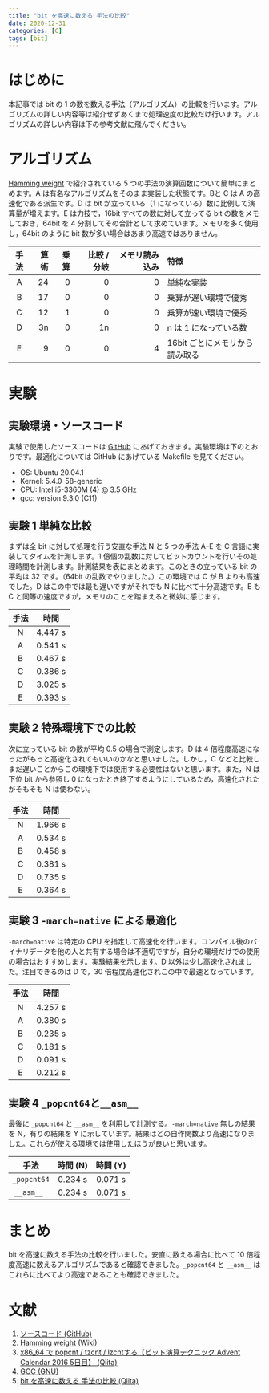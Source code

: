 ```yaml
---
title: "bit を高速に数える 手法の比較"
date: 2020-12-31
categories: [C]
tags: [bit]
---
```


# はじめに

本記事では bit の 1 の数を数える手法（アルゴリズム）の比較を行います。アルゴリズムの詳しい内容等は紹介せずあくまで処理速度の比較だけ行います。アルゴリズムの詳しい内容は下の参考文献に飛んでください。

# アルゴリズム

[Hamming weight](https://en.wikipedia.org/wiki/Hamming_weight) で紹介されている 5 つの手法の演算回数について簡単にまとめます。A は有名なアルゴリズムをそのまま実装した状態です。Bと C は A の高速化である派生です。D は bit が立っている（1 になっている）数に比例して演算量が増えます。E は力技で，16bit すべての数に対して立ってる bit の数をメモしておき，64bit を 4 分割してその合計として求めています。メモリを多く使用し，64bit のように bit 数が多い場合はあまり高速ではありません。

|手法|算術|乗算|比較 / 分岐|メモリ読み込み|特徴                          |
|:--:|---:|---:|----------:|-------------:|:-----------------------------|
|A   |  24|   0|          0|             0|単純な実装                    |
|B   |  17|   0|          0|             0|乗算が遅い環境で優秀          |
|C   |  12|   1|          0|             0|乗算が速い環境で優秀          |
|D   |  3n|   0|         1n|             0|n は 1 になっている数         |
|E   |   9|   0|          0|             4|16bit ごとにメモリから読み取る|

# 実験

## 実験環境・ソースコード

実験で使用したソースコードは [GitHub](https://github.com/Daiji256/Hamming-weight) にあげておきます。実験環境は下のとおりです。最適化については GitHub にあげている Makefile を見てください。

- OS: Ubuntu 20.04.1
- Kernel: 5.4.0-58-generic
- CPU: Intel i5-3360M (4) @ 3.5 GHz
- gcc: version 9.3.0 (C11)

## 実験 1 単純な比較

まずは全 bit に対して処理を行う安直な手法 N と 5 つの手法 A–E を C 言語に実装してタイムを計測します。1 億個の乱数に対してビットカウントを行いその処理時間を計測します。計測結果を表にまとめます。このときの立っている bit の平均は 32 です。（64bit の乱数でやりました。）この環境では C が B よりも高速でした。D はこの中では最も遅いですがそれでも N に比べて十分高速です。E も C と同等の速度ですが，メモリのことを踏まえると微妙に感じます。

|手法|時間   |
|:--:|:-----:|
|N   |4.447 s|
|A   |0.541 s|
|B   |0.467 s|
|C   |0.386 s|
|D   |3.025 s|
|E   |0.393 s|

## 実験 2 特殊環境下での比較

次に立っている bit の数が平均 0.5 の場合で測定します。D は 4 倍程度高速になったがもっと高速化されてもいいのかなと思いました。しかし，C などと比較しまだ遅いことからこの環境下では使用する必要性はないと思います。また，N は下位 bit から参照し 0 になったとき終了するようにしているため，高速化されたがそもそも N は使わない。

|手法|時間   |
|:--:|:-----:|
|N   |1.966 s|
|A   |0.534 s|
|B   |0.458 s|
|C   |0.381 s|
|D   |0.735 s|
|E   |0.364 s|

## 実験 3 `-march=native` による最適化

`-march=native` は特定の CPU を指定して高速化を行います。コンパイル後のバイナリデータを他の人と共有する場合は不適切ですが，自分の環境だけでの使用の場合はおすすめします。実験結果を示します。D 以外は少し高速化されました。注目できるのは D で，30 倍程度高速化されこの中で最速となっています。

|手法|時間   |
|:--:|:-----:|
|N   |4.257 s|
|A   |0.380 s|
|B   |0.235 s|
|C   |0.181 s|
|D   |0.091 s|
|E   |0.212 s|

## 実験 4 `_popcnt64`と`__asm__`

最後に `_popcnt64` と `__asm__` を利用して計測する。`-march=native` 無しの結果を N，有りの結果を Y に示しています。結果はどの自作関数より高速になりました。これらが使える環境では使用したほうが良いと思います。

|手法       |時間 (N)|時間 (Y)|
|:---------:|:------:|:------:|
|`_popcnt64`| 0.234 s| 0.071 s|
|`__asm__ ` | 0.234 s| 0.071 s|

# まとめ

bit を高速に数える手法の比較を行いました。安直に数える場合に比べて 10 倍程度高速に数えるアルゴリズムであると確認できました。`_popcnt64` と `__asm__` はこれらに比べてより高速であることも確認できました。

# 文献

1. [ソースコード (GitHub)](https://github.com/Daiji256/Hamming-weight)
2. [Hamming weight (Wiki)](https://en.wikipedia.org/wiki/Hamming_weight)
3. [x86_64 で popcnt / tzcnt / lzcntする【ビット演算テクニック Advent Calendar 2016 5日目】 (Qiita)](https://qiita.com/ocxtal/items/01c46b15cb1f2e656887)
4. [GCC (GNU)](https://gcc.gnu.org/onlinedocs/gcc/x86-Options.html)
5. [bit を高速に数える 手法の比較 (Qiita)](https://qiita.com/Daiji256/items/c4f83c4f3a73a3fb7e0c)
